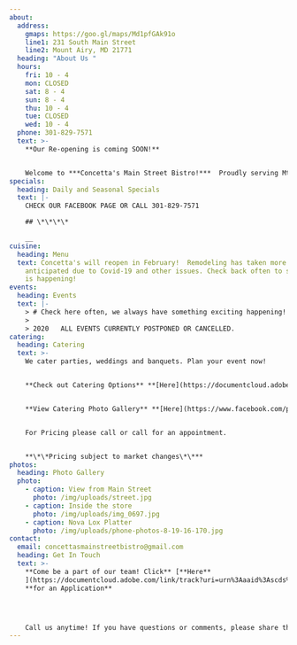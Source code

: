 ```yaml
---
about:
  address:
    gmaps: https://goo.gl/maps/Md1pfGAk91o
    line1: 231 South Main Street
    line2: Mount Airy, MD 21771
  heading: "About Us "
  hours:
    fri: 10 - 4
    mon: CLOSED
    sat: 8 - 4
    sun: 8 - 4
    thu: 10 - 4
    tue: CLOSED
    wed: 10 - 4
  phone: 301-829-7571
  text: >-
    **Our Re-opening is coming SOON!**


    Welcome to ***Concetta's Main Street Bistro!***  Proudly serving Mt. Airy since **2008**, we are located in historic downtown in the old firehouse.  We feature a complete all day breakfast menu.  Concetta's is famous for our amazing one of kind sandwiches, subs, wraps, salads, and homemade soups.  Once open, we will be focusing on Carry out and Curb side service with no indoor dining at present.  We look forward to Spring when we can set up our amazing patio area for your dining enjoyment.
specials:
  heading: Daily and Seasonal Specials
  text: |-
    CHECK OUR FACEBOOK PAGE OR CALL 301-829-7571

    ## \*\*\*\*

    __
cuisine:
  heading: Menu
  text: Concetta's will reopen in February!  Remodeling has taken more time than
    anticipated due to Covid-19 and other issues. Check back often to see what
    is happening!
events:
  heading: Events
  text: |-
    > # Check here often, we always have something exciting happening!
    >
    > 2020   ALL EVENTS CURRENTLY POSTPONED OR CANCELLED.
catering:
  heading: Catering
  text: >-
    We cater parties, weddings and banquets. Plan your event now!


    **Check out Catering Options** **[Here](https://documentcloud.adobe.com/link/track?uri=urn%3Aaaid%3Ascds%3AUS%3A398dbed5-aab2-403b-ba43-cfaf3a34fc4a)**\*\*\*\*


    **View Catering Photo Gallery** **[Here](https://www.facebook.com/pg/Concettas-Mainstreet-Bistro-108116492564016/photos/?tab=album&album_id=2803219223053716)**\*\*\*\*


    For Pricing please call or call for an appointment. 


    **\*\*Pricing subject to market changes\*\***
photos:
  heading: Photo Gallery
  photo:
    - caption: View from Main Street
      photo: /img/uploads/street.jpg
    - caption: Inside the store
      photo: /img/uploads/img_0697.jpg
    - caption: Nova Lox Platter
      photo: /img/uploads/phone-photos-8-19-16-170.jpg
contact:
  email: concettasmainstreetbistro@gmail.com
  heading: Get In Touch
  text: >-
    **Come be a part of our team! Click** [**Here**
    ](https://documentcloud.adobe.com/link/track?uri=urn%3Aaaid%3Ascds%3AUS%3A5532b0d6-c904-4048-b722-2f21e07c5ef4)
    **for an Application** 




    Call us anytime! If you have questions or comments, please share them with us below.
---
```

